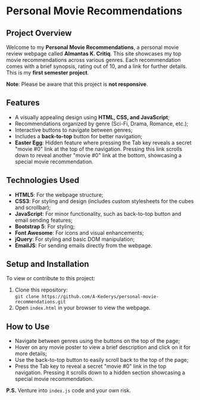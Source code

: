 # Personal Movie Recommendations

## Project Overview

Welcome to my **Personal Movie Recommendations**, a personal movie review webpage called **Almantas K. Critiq**. 
This site showcases my top movie recommendations across various genres. Each recommendation comes with a brief synopsis, rating out of 10, and a link for further details.
This is my **first semester project**.

**Note**: Please be aware that this project is **not responsive**.

## Features

- A visually appealing design using **HTML, CSS, and JavaScript**;
- Recommendations organized by genre (Sci-Fi, Drama, Romance, etc.);
- Interactive buttons to navigate between genres;
- Includes a **back-to-top** button for better navigation;
- **Easter Egg**: Hidden feature where pressing the Tab key reveals a secret "movie #0" link at the top of the navigation. 
Pressing this link scrolls down to reveal another "movie #0" link at the bottom, showcasing a special movie recommendation.

## Technologies Used

- **HTML5**: For the webpage structure;
- **CSS3**: For styling and design (includes custom stylesheets for the cubes and scrollbar);
- **JavaScript**: For minor functionality, such as back-to-top button and email sending features;
- **Bootstrap 5**: For styling;
- **Font Awesome**: For icons and visual enhancements;
- **jQuery**: For styling and basic DOM manipulation;
- **EmailJS**: For sending emails directly from the webpage.

## Setup and Installation

To view or contribute to this project:

1. Clone this repository:  
   `git clone https://github.com/A-Kederys/personal-movie-recommendations.git`
2. Open `index.html` in your browser to view the webpage.

## How to Use

- Navigate between genres using the buttons on the top of the page;
- Hover on any movie poster to view a brief description and click on it for more details;
- Use the back-to-top button to easily scroll back to the top of the page;
- Press the Tab key to reveal a secret "movie #0" link in the top navigation.
Pressing it scrolls down to a hidden section showcasing a special movie recommendation.

**P.S.**
Venture into `index.js` code and your own risk.
